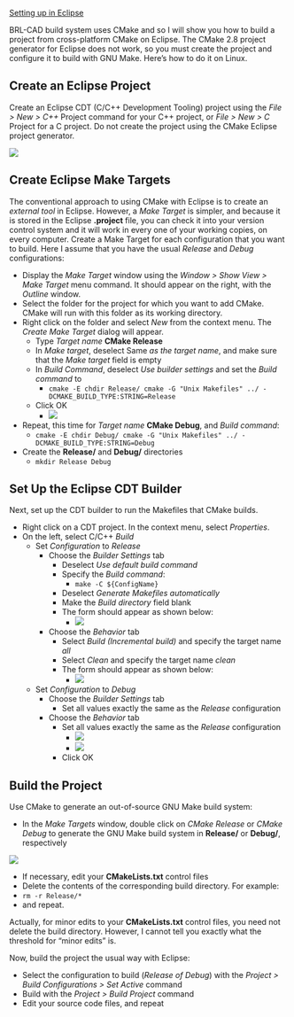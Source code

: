 [Setting up in Eclipse](Compiling/Eclipse.md)

BRL-CAD build system uses CMake and so I will show you how to build a
project from cross-platform CMake on Eclipse. The CMake 2.8 project
generator for Eclipse does not work, so you must create the project and
configure it to build with GNU Make. Here’s how to do it on Linux.

## Create an Eclipse Project

Create an Eclipse CDT (C/C++ Development Tooling) project using the
*File &gt; New &gt; C++* Project command for your C++ project, or *File
&gt; New &gt; C* Project for a C project. Do not create the project
using the CMake Eclipse project generator.

![](/wiki/doc/img/Compiling-Eclipse-Manually-1.png)

## Create Eclipse Make Targets

The conventional approach to using CMake with Eclipse is to create an
*external tool* in Eclipse. However, a *Make Target* is simpler, and
because it is stored in the Eclipse **.project** file, you can check it
into your version control system and it will work in every one of your
working copies, on every computer. Create a Make Target for each
configuration that you want to build. Here I assume that you have the
usual *Release* and *Debug* configurations:

-   Display the *Make Target* window using the *Window &gt; Show
    View &gt; Make Target* menu command. It should appear on the right,
    with the *Outline* window.
-   Select the folder for the project for which you want to add CMake.
    CMake will run with this folder as its working directory.
-   Right click on the folder and select *New* from the context menu.
    The *Create Make Target* dialog will appear.
    -   Type *Target name* **CMake Release**
    -   In *Make target*, deselect Same *as the target name*, and make
        sure that the *Make target* field is empty
    -   In *Build Command*, deselect *Use builder settings* and set the
        *Build command* to
        -   `cmake -E chdir Release/ cmake -G "Unix Makefiles" ../ -DCMAKE_BUILD_TYPE:STRING=Release`
    -   Click OK
        -   ![](/wiki/doc/img/Compiling-Eclipse-Manually-2.png)
-   Repeat, this time for *Target name* **CMake Debug**, and *Build
    command*:
    -   `cmake -E chdir Debug/ cmake -G "Unix Makefiles" ../ -DCMAKE_BUILD_TYPE:STRING=Debug`
-   Create the **Release/** and **Debug/** directories
    -   `mkdir Release Debug`

## Set Up the Eclipse CDT Builder

Next, set up the CDT builder to run the Makefiles that CMake builds.

-   Right click on a CDT project. In the context menu, select
    *Properties*.
-   On the left, select C/C++ *Build*
    -   Set *Configuration* to *Release*
        -   Choose the *Builder Settings* tab
            -   Deselect *Use default build command*
            -   Specify the *Build command*:
                -   `make -C ${ConfigName}`
            -   Deselect *Generate Makefiles automatically*
            -   Make the *Build directory* field blank
            -   The form should appear as shown below:
                -   ![](/wiki/doc/img/Compiling-Eclipse-Manually-3.png)
        -   Choose the *Behavior* tab
            -   Select *Build (Incremental build)* and specify the
                target name *all*
            -   Select *Clean* and specify the target name *clean*
            -   The form should appear as shown below:
                -   ![](/wiki/doc/img/Compiling-Eclipse-Manually-4.png)
    -   Set *Configuration* to *Debug*
        -   Choose the *Builder Settings* tab
            -   Set all values exactly the same as the *Release*
                configuration
        -   Choose the *Behavior* tab
            -   Set all values exactly the same as the *Release*
                configuration
                -   ![](/wiki/doc/img/Compiling-Eclipse-Manually-5.png)
                -   ![](/wiki/doc/img/Compiling-Eclipse-Manually-6.png)
            -   Click OK

## Build the Project

Use CMake to generate an out-of-source GNU Make build system:

-   In the *Make Targets* window, double click on *CMake Release* or
    *CMake Debug* to generate the GNU Make build system in **Release/**
    or **Debug/**, respectively

![](/wiki/doc/img/Compiling-Eclipse-Manually-7.PNG)

-   If necessary, edit your **CMakeLists.txt** control files
-   Delete the contents of the corresponding build directory. For
    example:
-   `rm -r Release/*`
-   and repeat.

Actually, for minor edits to your **CMakeLists.txt** control files, you
need not delete the build directory. However, I cannot tell you exactly
what the threshold for “minor edits” is.

Now, build the project the usual way with Eclipse:

-   Select the configuration to build (*Release of Debug*) with the
    *Project &gt; Build Configurations &gt; Set Active* command
-   Build with the *Project &gt; Build Project* command
-   Edit your source code files, and repeat
